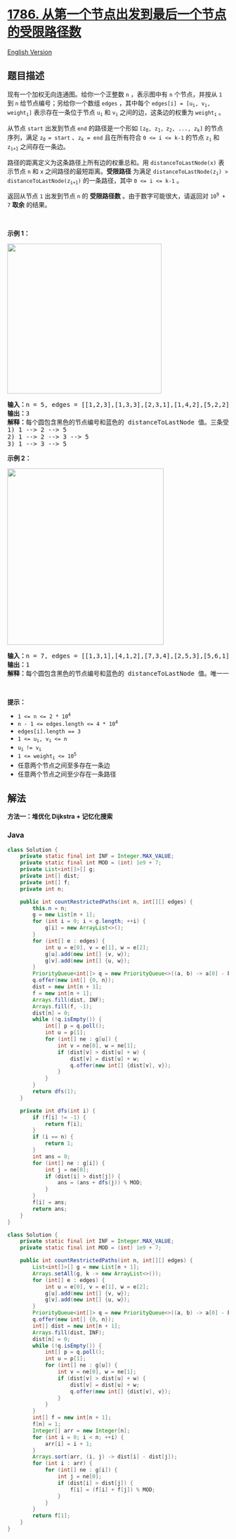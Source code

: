 # [1786. 从第一个节点出发到最后一个节点的受限路径数](https://leetcode.cn/problems/number-of-restricted-paths-from-first-to-last-node)

[English Version](/solution/1700-1799/1786.Number%20of%20Restricted%20Paths%20From%20First%20to%20Last%20Node/README_EN.md)

## 题目描述

<!-- 这里写题目描述 -->

<p>现有一个加权无向连通图。给你一个正整数 <code>n</code> ，表示图中有 <code>n</code> 个节点，并按从 <code>1</code> 到 <code>n</code> 给节点编号；另给你一个数组 <code>edges</code> ，其中每个 <code>edges[i] = [u<sub>i</sub>, v<sub>i</sub>, weight<sub>i</sub>]</code> 表示存在一条位于节点 <code>u<sub>i</sub></code> 和 <code>v<sub>i</sub></code> 之间的边，这条边的权重为 <code>weight<sub>i</sub></code> 。</p>

<p>从节点 <code>start</code> 出发到节点 <code>end</code> 的路径是一个形如 <code>[z<sub>0</sub>, z<sub>1</sub>,<sub> </sub>z<sub>2</sub>, ..., z<sub>k</sub>]</code> 的节点序列，满足 <code>z<sub>0 </sub>= start</code> 、<code>z<sub>k</sub> = end</code> 且在所有符合 <code>0 <= i <= k-1</code> 的节点 <code>z<sub>i</sub></code> 和 <code>z<sub>i+1</sub></code> 之间存在一条边。</p>

<p>路径的距离定义为这条路径上所有边的权重总和。用 <code>distanceToLastNode(x)</code> 表示节点 <code>n</code> 和 <code>x</code> 之间路径的最短距离。<strong>受限路径</strong> 为满足 <code>distanceToLastNode(z<sub>i</sub>) > distanceToLastNode(z<sub>i+1</sub>)</code> 的一条路径，其中 <code>0 <= i <= k-1</code> 。</p>

<p>返回从节点 <code>1</code> 出发到节点 <code>n</code> 的 <strong>受限路径数</strong> 。由于数字可能很大，请返回对 <code>10<sup>9</sup> + 7</code> <strong>取余</strong> 的结果。</p>

<p> </p>

<p><strong>示例 1：</strong></p>
<img alt="" src="https://fastly.jsdelivr.net/gh/doocs/leetcode@main/solution/1700-1799/1786.Number%20of%20Restricted%20Paths%20From%20First%20to%20Last%20Node/images/restricted_paths_ex1.png" style="width: 351px; height: 341px;" />
<pre>
<strong>输入：</strong>n = 5, edges = [[1,2,3],[1,3,3],[2,3,1],[1,4,2],[5,2,2],[3,5,1],[5,4,10]]
<strong>输出：</strong>3
<strong>解释：</strong>每个圆包含黑色的节点编号和蓝色的 distanceToLastNode 值。三条受限路径分别是：
1) 1 --> 2 --> 5
2) 1 --> 2 --> 3 --> 5
3) 1 --> 3 --> 5
</pre>

<p><strong>示例 2：</strong></p>
<img alt="" src="https://fastly.jsdelivr.net/gh/doocs/leetcode@main/solution/1700-1799/1786.Number%20of%20Restricted%20Paths%20From%20First%20to%20Last%20Node/images/restricted_paths_ex22.png" style="width: 356px; height: 401px;" />
<pre>
<strong>输入：</strong>n = 7, edges = [[1,3,1],[4,1,2],[7,3,4],[2,5,3],[5,6,1],[6,7,2],[7,5,3],[2,6,4]]
<strong>输出：</strong>1
<strong>解释：</strong>每个圆包含黑色的节点编号和蓝色的 distanceToLastNode 值。唯一一条受限路径是：1 --> 3 --> 7 。</pre>

<p> </p>

<p><strong>提示：</strong></p>

<ul>
	<li><code>1 <= n <= 2 * 10<sup>4</sup></code></li>
	<li><code>n - 1 <= edges.length <= 4 * 10<sup>4</sup></code></li>
	<li><code>edges[i].length == 3</code></li>
	<li><code>1 <= u<sub>i</sub>, v<sub>i</sub> <= n</code></li>
	<li><code>u<sub>i </sub>!= v<sub>i</sub></code></li>
	<li><code>1 <= weight<sub>i</sub> <= 10<sup>5</sup></code></li>
	<li>任意两个节点之间至多存在一条边</li>
	<li>任意两个节点之间至少存在一条路径</li>
</ul>

## 解法

**方法一：堆优化 Dijkstra + 记忆化搜索**

### **Java**

```java
class Solution {
    private static final int INF = Integer.MAX_VALUE;
    private static final int MOD = (int) 1e9 + 7;
    private List<int[]>[] g;
    private int[] dist;
    private int[] f;
    private int n;

    public int countRestrictedPaths(int n, int[][] edges) {
        this.n = n;
        g = new List[n + 1];
        for (int i = 0; i < g.length; ++i) {
            g[i] = new ArrayList<>();
        }
        for (int[] e : edges) {
            int u = e[0], v = e[1], w = e[2];
            g[u].add(new int[] {v, w});
            g[v].add(new int[] {u, w});
        }
        PriorityQueue<int[]> q = new PriorityQueue<>((a, b) -> a[0] - b[0]);
        q.offer(new int[] {0, n});
        dist = new int[n + 1];
        f = new int[n + 1];
        Arrays.fill(dist, INF);
        Arrays.fill(f, -1);
        dist[n] = 0;
        while (!q.isEmpty()) {
            int[] p = q.poll();
            int u = p[1];
            for (int[] ne : g[u]) {
                int v = ne[0], w = ne[1];
                if (dist[v] > dist[u] + w) {
                    dist[v] = dist[u] + w;
                    q.offer(new int[] {dist[v], v});
                }
            }
        }
        return dfs(1);
    }

    private int dfs(int i) {
        if (f[i] != -1) {
            return f[i];
        }
        if (i == n) {
            return 1;
        }
        int ans = 0;
        for (int[] ne : g[i]) {
            int j = ne[0];
            if (dist[i] > dist[j]) {
                ans = (ans + dfs(j)) % MOD;
            }
        }
        f[i] = ans;
        return ans;
    }
}
```

```java
class Solution {
    private static final int INF = Integer.MAX_VALUE;
    private static final int MOD = (int) 1e9 + 7;

    public int countRestrictedPaths(int n, int[][] edges) {
        List<int[]>[] g = new List[n + 1];
        Arrays.setAll(g, k -> new ArrayList<>());
        for (int[] e : edges) {
            int u = e[0], v = e[1], w = e[2];
            g[u].add(new int[] {v, w});
            g[v].add(new int[] {u, w});
        }
        PriorityQueue<int[]> q = new PriorityQueue<>((a, b) -> a[0] - b[0]);
        q.offer(new int[] {0, n});
        int[] dist = new int[n + 1];
        Arrays.fill(dist, INF);
        dist[n] = 0;
        while (!q.isEmpty()) {
            int[] p = q.poll();
            int u = p[1];
            for (int[] ne : g[u]) {
                int v = ne[0], w = ne[1];
                if (dist[v] > dist[u] + w) {
                    dist[v] = dist[u] + w;
                    q.offer(new int[] {dist[v], v});
                }
            }
        }
        int[] f = new int[n + 1];
        f[n] = 1;
        Integer[] arr = new Integer[n];
        for (int i = 0; i < n; ++i) {
            arr[i] = i + 1;
        }
        Arrays.sort(arr, (i, j) -> dist[i] - dist[j]);
        for (int i : arr) {
            for (int[] ne : g[i]) {
                int j = ne[0];
                if (dist[i] > dist[j]) {
                    f[i] = (f[i] + f[j]) % MOD;
                }
            }
        }
        return f[1];
    }
}
```
